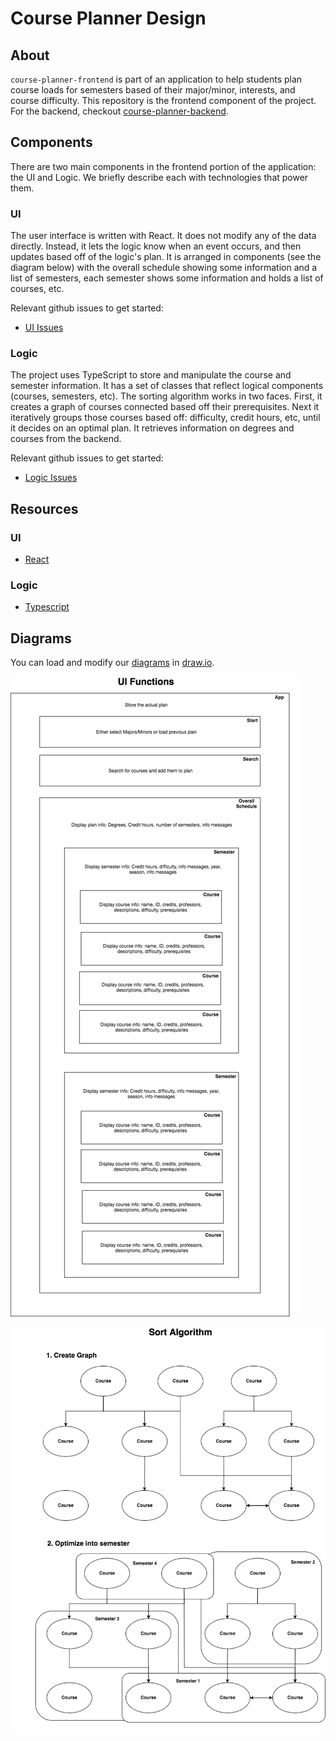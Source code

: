# Course Planner Design 

## About

`course-planner-frontend` is part of an application to help students plan course loads for semesters based of their major/minor, interests, and course difficulty. This repository is the frontend component of the project. For the backend, checkout [course-planner-backend](https://github.com/ufosc/course-scheduler).

## Components

There are two main components in the frontend portion of the application: the UI and Logic. We briefly describe each with technologies that power them.

### UI

The user interface is written with React. It does not modify any of the data directly. Instead, it lets the logic know when an event occurs, and then updates based off of the logic's plan. It is arranged in components (see the diagram below) with the overall schedule showing some information and a list of semesters, each semester shows some information and holds a list of courses, etc.  

Relevant github issues to get started:
- [UI Issues](https://github.com/ufosc/course-planner-frontend/labels/ui)

### Logic

The project uses TypeScript to store and manipulate the course and semester information. It has a set of classes that reflect logical components (courses, semesters, etc). The sorting algorithm works in two faces. First, it creates a graph of courses connected based off their prerequisites. Next it iteratively groups those courses based off: difficulty, credit hours, etc, until it decides on an optimal plan. It retrieves information on degrees and courses from the backend. 

Relevant github issues to get started:
- [Logic Issues](https://github.com/ufosc/course-planner-frontend/labels/logic)

## Resources 

### UI

- [React](https://github.com/ufosc/resources/blob/master/resources/react.md)

### Logic

- [Typescript](https://github.com/ufosc/resources/blob/master/resources/typescript.md)

## Diagrams 

You can load and modify our [diagrams](diagrams.xml) in [draw.io](https://www.draw.io/).

![UI Functions](ui-functions.png)

![Sort Algorithm](sort-algorithm.png)
